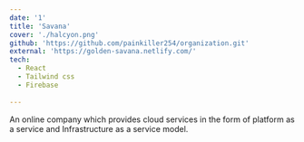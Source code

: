 ```yaml
---
date: '1'
title: 'Savana'
cover: './halcyon.png'
github: 'https://github.com/painkiller254/organization.git'
external: 'https://golden-savana.netlify.com/'
tech:
  - React
  - Tailwind css
  - Firebase
  
---
```


An online company which provides cloud services in the form of platform as a service and Infrastructure as a service model.